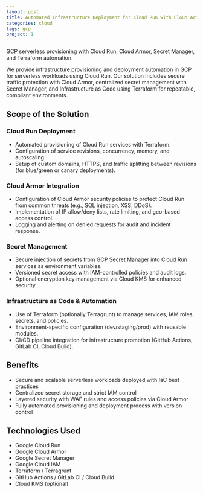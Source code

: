 ```yaml
---
layout: post
title: Automated Infrastructure Deployment for Cloud Run with Cloud Armor and Secrets Manager
categories: cloud
tags: gcp
project: 1
---
```


GCP serverless provisioning with Cloud Run, Cloud Armor, Secret Manager, and Terraform automation.

<!--more-->
 
We provide infrastructure provisioning and deployment automation in GCP for serverless workloads using Cloud Run. Our solution includes secure traffic protection with Cloud Armor, centralized secret management with Secret Manager, and Infrastructure as Code using Terraform for repeatable, compliant environments.

## Scope of the Solution

### Cloud Run Deployment
- Automated provisioning of Cloud Run services with Terraform.  
- Configuration of service revisions, concurrency, memory, and autoscaling.  
- Setup of custom domains, HTTPS, and traffic splitting between revisions (for blue/green or canary deployments).

### Cloud Armor Integration
- Configuration of Cloud Armor security policies to protect Cloud Run from common threats (e.g., SQL injection, XSS, DDoS).  
- Implementation of IP allow/deny lists, rate limiting, and geo-based access control.  
- Logging and alerting on denied requests for audit and incident response.

### Secret Management
- Secure injection of secrets from GCP Secret Manager into Cloud Run services as environment variables.  
- Versioned secret access with IAM-controlled policies and audit logs.  
- Optional encryption key management via Cloud KMS for enhanced security.

### Infrastructure as Code & Automation
- Use of Terraform (optionally Terragrunt) to manage services, IAM roles, secrets, and policies.  
- Environment-specific configuration (dev/staging/prod) with reusable modules.  
- CI/CD pipeline integration for infrastructure promotion (GitHub Actions, GitLab CI, Cloud Build).

## Benefits
- Secure and scalable serverless workloads deployed with IaC best practices  
- Centralized secret storage and strict IAM control  
- Layered security with WAF rules and access policies via Cloud Armor  
- Fully automated provisioning and deployment process with version control

## Technologies Used
- Google Cloud Run  
- Google Cloud Armor  
- Google Secret Manager  
- Google Cloud IAM  
- Terraform / Terragrunt  
- GitHub Actions / GitLab CI / Cloud Build  
- Cloud KMS (optional)
